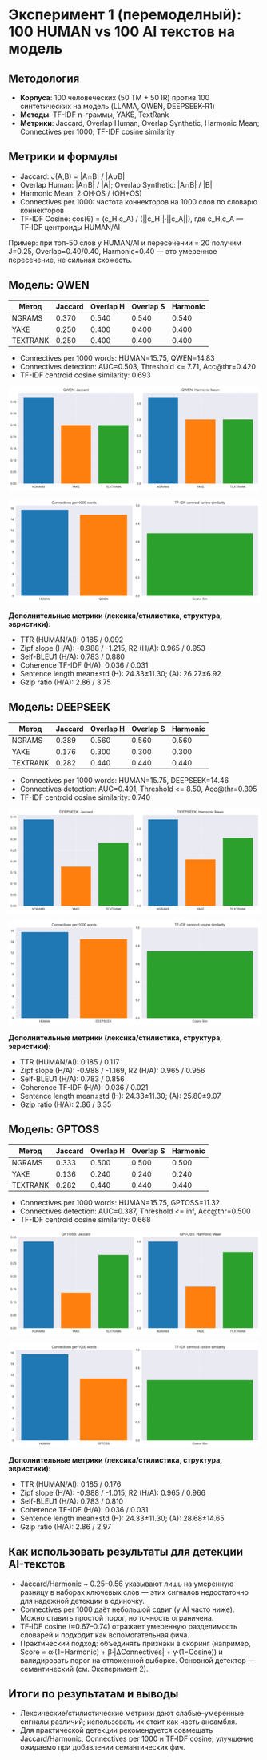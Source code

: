 # Эксперимент 1 (перемоделный): 100 HUMAN vs 100 AI текстов на модель

## Методология

- **Корпуса**: 100 человеческих (50 TM + 50 IR) против 100 синтетических на модель (LLAMA, QWEN, DEEPSEEK-R1)
- **Методы**: TF-IDF n-граммы, YAKE, TextRank
- **Метрики**: Jaccard, Overlap Human, Overlap Synthetic, Harmonic Mean; Connectives per 1000; TF-IDF cosine similarity

## Метрики и формулы

- Jaccard: J(A,B) = |A∩B| / |A∪B|
- Overlap Human: |A∩B| / |A|; Overlap Synthetic: |A∩B| / |B|
- Harmonic Mean: 2·OH·OS / (OH+OS)
- Connectives per 1000: частота коннекторов на 1000 слов по словарю коннекторов
- TF-IDF Cosine: cos(θ) = (c_H·c_A) / (||c_H||·||c_A||), где c_H,c_A — TF‑IDF центроиды HUMAN/AI

Пример: при топ-50 слов у HUMAN/AI и пересечении = 20 получим J=0.25, Overlap=0.40/0.40, Harmonic=0.40 — это умеренное пересечение, не сильная схожесть.

## Модель: QWEN

| Метод | Jaccard | Overlap H | Overlap S | Harmonic |
|------|---------|-----------|-----------|----------|
| NGRAMS | 0.370 | 0.540 | 0.540 | 0.540 |
| YAKE | 0.250 | 0.400 | 0.400 | 0.400 |
| TEXTRANK | 0.250 | 0.400 | 0.400 | 0.400 |

- Connectives per 1000 words: HUMAN=15.75, QWEN=14.83
- Connectives detection: AUC=0.503, Threshold <= 7.71, Acc@thr=0.420
- TF-IDF centroid cosine similarity: 0.693

![Пересечения](qwen_overlaps.png)

![Вводные и косинус](qwen_connectives_cosine.png)

**Дополнительные метрики (лексика/стилистика, структура, эвристики):**

- TTR (HUMAN/AI): 0.185 / 0.092
- Zipf slope (H/A): -0.988 / -1.215, R2 (H/A): 0.965 / 0.953
- Self-BLEU1 (H/A): 0.783 / 0.880
- Coherence TF-IDF (H/A): 0.036 / 0.031
- Sentence length mean±std (H): 24.33±11.30; (A): 26.27±6.92
- Gzip ratio (H/A): 2.86 / 3.75

## Модель: DEEPSEEK

| Метод | Jaccard | Overlap H | Overlap S | Harmonic |
|------|---------|-----------|-----------|----------|
| NGRAMS | 0.389 | 0.560 | 0.560 | 0.560 |
| YAKE | 0.176 | 0.300 | 0.300 | 0.300 |
| TEXTRANK | 0.282 | 0.440 | 0.440 | 0.440 |

- Connectives per 1000 words: HUMAN=15.75, DEEPSEEK=14.46
- Connectives detection: AUC=0.491, Threshold <= 8.50, Acc@thr=0.395
- TF-IDF centroid cosine similarity: 0.740

![Пересечения](deepseek_overlaps.png)

![Вводные и косинус](deepseek_connectives_cosine.png)

**Дополнительные метрики (лексика/стилистика, структура, эвристики):**

- TTR (HUMAN/AI): 0.185 / 0.117
- Zipf slope (H/A): -0.988 / -1.169, R2 (H/A): 0.965 / 0.956
- Self-BLEU1 (H/A): 0.783 / 0.856
- Coherence TF-IDF (H/A): 0.036 / 0.021
- Sentence length mean±std (H): 24.33±11.30; (A): 25.80±9.07
- Gzip ratio (H/A): 2.86 / 3.35

## Модель: GPTOSS

| Метод | Jaccard | Overlap H | Overlap S | Harmonic |
|------|---------|-----------|-----------|----------|
| NGRAMS | 0.333 | 0.500 | 0.500 | 0.500 |
| YAKE | 0.136 | 0.240 | 0.240 | 0.240 |
| TEXTRANK | 0.282 | 0.440 | 0.440 | 0.440 |

- Connectives per 1000 words: HUMAN=15.75, GPTOSS=11.32
- Connectives detection: AUC=0.387, Threshold <= inf, Acc@thr=0.500
- TF-IDF centroid cosine similarity: 0.668

![Пересечения](gptoss_overlaps.png)

![Вводные и косинус](gptoss_connectives_cosine.png)

**Дополнительные метрики (лексика/стилистика, структура, эвристики):**

- TTR (HUMAN/AI): 0.185 / 0.176
- Zipf slope (H/A): -0.988 / -1.015, R2 (H/A): 0.965 / 0.966
- Self-BLEU1 (H/A): 0.783 / 0.810
- Coherence TF-IDF (H/A): 0.036 / 0.031
- Sentence length mean±std (H): 24.33±11.30; (A): 28.68±14.65
- Gzip ratio (H/A): 2.86 / 2.97

## Как использовать результаты для детекции AI-текстов

- Jaccard/Harmonic ~ 0.25–0.56 указывают лишь на умеренную разницу в наборах ключевых слов — этих сигналов недостаточно для надежной детекции в одиночку.
- Connectives per 1000 даёт небольшой сдвиг (у AI часто ниже). Можно ставить простой порог, но точность ограничена.
- TF‑IDF cosine (≈0.67–0.74) отражает умеренную разделимость словарей и подходит как вспомогательная фича.
- Практический подход: объединять признаки в скоринг (например, Score = α·(1−Harmonic) + β·|ΔConnectives| + γ·(1−Cosine)) и валидировать порог на отложенной выборке. Основной детектор — семантический (см. Эксперимент 2).

## Итоги по результатам и выводы

- Лексические/стилистические метрики дают слабые–умеренные сигналы различий; использовать их стоит как часть ансамбля.
- Для практической детекции рекомендуется совмещать Jaccard/Harmonic, Connectives per 1000 и TF‑IDF cosine; улучшение ожидаемо при добавлении семантических фич.
